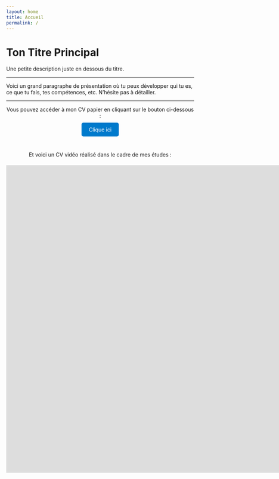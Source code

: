 ```yaml
---
layout: home
title: Accueil
permalink: /
---
```


# Ton Titre Principal

Une petite description juste en dessous du titre.

---

Voici un grand paragraphe de présentation où tu peux développer qui tu es, ce que tu fais, tes compétences, etc. N’hésite pas à détailler.

---

<p style="text-align: center;">Vous pouvez accéder à mon CV papier en cliquant sur le bouton ci-dessous :</p>

<div style="text-align: center; margin: 20px 0;">
  <a href="https://tonlien.com" class="btn" style="padding: 10px 20px; background-color: #007acc; color: white; text-decoration: none; border-radius: 5px;">
    Clique ici
  </a>
</div>

<p style="text-align: center;margin-top: 50px;">Et voici un CV vidéo réalisé dans le cadre de mes études :</p>

<div style="text-align: center; margin-top: 20px;">
  <iframe width="1536" height="824" src="https://www.youtube.com/embed/ID_DE_LA_VIDEO" 
    title="CV Vidéo" frameborder="0" allowfullscreen></iframe>
</div>
